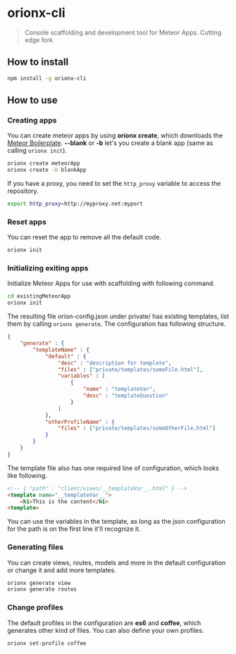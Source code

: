 orionx-cli
======

> Console scaffolding and development tool for Meteor Apps.
> Cutting edge fork


## How to install

```bash
npm install -g orionx-cli
```
    
## How to use

### Creating apps

You can create meteor apps by using __orionx create__, which downloads the [Meteor Boilerplate](https://github.com/matteodem/meteor-boilerplate).
__--blank__ or __-b__ let's you create a blank app (same as calling ```orionx init```). 

```bash
orionx create meteorApp
orionx create -b blankApp
```

If you have a proxy, you need to set the ``http_proxy`` variable to access the repository.

```bash
export http_proxy=http://myproxy.net:myport
```

### Reset apps

You can reset the app to remove all the default code.

```bash
orionx init
```

### Initializing exiting apps

Initialize Meteor Apps for use with scaffolding with following command.

```bash
cd existingMeteorApp
orionx init
```

The resulting file orion-config.json under private/ has existing templates, list them by calling ```orionx generate```. The configuration has following
structure.

```json
{
    "generate" : {
        "templateName" : {
            "default" : {
                "desc" : "description for template",
                "files" : ["private/templates/someFile.html"],
                "variables" : [
                    {
                        "name" : "templateVar",
                        "desc" : "templateQuestion"
                    }
                ]
            },
            "otherProfileName" : {
                "files" : ["private/templates/someOtherFile.html"]
            }
        }
    }
}
```

The template file also has one required line of configuration, which looks like following.

```html
<!-- { "path" : "client/views/__templateVar__.html" } -->
<template name="__templateVar__">
    <h1>This is the content</h1>
<template>
```

You can use the variables in the template, as long as the json configuration for the path is on the first line it'll recognize it.

### Generating files

You can create views, routes, models and more in the default configuration or change it and add more templates.

```bash
orionx generate view
orionx generate routes
```

### Change profiles

The default profiles in the configuration are __es6__ and __coffee__, which generates other kind of files. You can also define your own profiles.

```bash
orionx set-profile coffee
```
